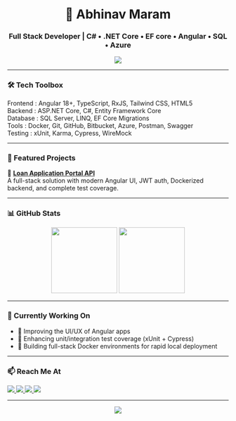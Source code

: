 <h1 align="center">🚀 Abhinav Maram</h1>
<h3 align="center">Full Stack Developer | C# • .NET Core • EF core • Angular • SQL • Azure</h3>

<p align="center">
  <img src="https://readme-typing-svg.demolab.com?font=Fira+Code&size=20&pause=1000&center=true&vCenter=true&width=600&lines=Building+scalable+apps+with+.NET+%26+Angular;Always+learning...+" />
</p>

---

### 🛠 Tech Toolbox

Frontend     : Angular 18+, TypeScript, RxJS, Tailwind CSS, HTML5  
Backend      : ASP.NET Core, C#, Entity Framework Core  
Database     : SQL Server, LINQ, EF Core Migrations  
Tools        : Docker, Git, GitHub, Bitbucket, Azure, Postman, Swagger  
Testing      : xUnit, Karma, Cypress, WireMock  

---

### 🌟 Featured Projects

📌 **[Loan Application Portal API](https://github.com/AbhinavMaram/loan-application-portal.api)**  
A full-stack solution with modern Angular UI, JWT auth, Dockerized backend, and complete test coverage.

---

### 📊 GitHub Stats

<p align="center">
  <img src="https://github-readme-stats.vercel.app/api?username=AbhinavMaram&show_icons=true&theme=react&hide_title=true" height="150" />
  <img src="https://github-readme-streak-stats.herokuapp.com/?user=AbhinavMaram&theme=react" height="150" />
</p>

---

### 🎯 Currently Working On

- 🔭 Improving the UI/UX of Angular apps  
- 🧪 Enhancing unit/integration test coverage (xUnit + Cypress)  
- 🐳 Building full-stack Docker environments for rapid local deployment  

---

### 📫 Reach Me At

<p>
  <a href="www.linkedin.com/in/abhinav-maram-452a34364" target="_blank">
    <img src="https://img.shields.io/badge/LinkedIn-blue?style=for-the-badge&logo=linkedin&logoColor=white" />
  </a>
  <a href="mailto:maramabhi2309@outlook.com">
    <img src="https://img.shields.io/badge/Outlook-0078D4?style=for-the-badge&logo=microsoft-outlook&logoColor=white" />
  </a>
  <a href="https://github.com/AbhinavMaram" target="_blank">
    <img src="https://img.shields.io/badge/GitHub-100000?style=for-the-badge&logo=github&logoColor=white" />
  </a>
  <a href="https://portfolio.example.com" target="_blank">
    <img src="https://img.shields.io/badge/Portfolio-121212?style=for-the-badge&logo=internet-explorer&logoColor=white" />
  </a>
</p>

---

<p align="center">
  <img src="https://capsule-render.vercel.app/api?type=waving&color=gradient&height=120&section=footer"/>
</p>
